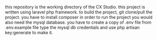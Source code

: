 this repository is the working directory of the CX Studio.
this project is written using laravel php framework.
to build the project, git clone/pull the project.
you have to install composer in order to run the project
you would also need the mysql database.
you have to create a copy of .env file from .env.example file
type the mysql db credentials and use php artisan key:generate to make it.

